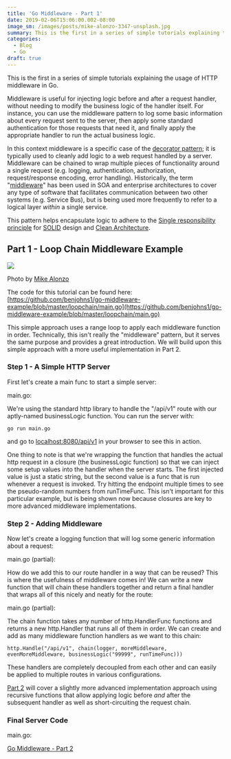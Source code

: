 ```yaml
---
title: 'Go Middleware - Part 1'
date: 2019-02-06T15:06:00.002-08:00
image_sm: /images/posts/mike-alonzo-3347-unsplash.jpg
summary: This is the first in a series of simple tutorials explaining the usage of HTTP middleware in Go.
categories:
  - Blog
  - Go
draft: true
---
```


This is the first in a series of simple tutorials explaining the usage of HTTP middleware in Go.  
  
Middleware is useful for injecting logic before and after a request handler, without needing to modify the business logic of the handler itself. For instance, you can use the middleware pattern to log some basic information about every request sent to the server, then apply some standard authentication for those requests that need it, and finally apply the appropriate handler to run the actual business logic.  
  
In this context middleware is a specific case of the [decorator pattern](https://en.wikipedia.org/wiki/Decorator_pattern); it is typically used to cleanly add logic to a web request handled by a server. Middleware can be chained to wrap multiple pieces of functionality around a single request (e.g. logging, authentication, authorization, request/response encoding, error handling). Historically, the term "[middleware](https://en.wikipedia.org/wiki/Middleware)" has been used in SOA and enterprise architectures to cover any type of software that facilitates communication between two other systems (e.g. Service Bus), but is being used more frequently to refer to a logical layer _within_ a single service.  
  
This pattern helps encapsulate logic to adhere to the [Single responsibility principle](https://en.wikipedia.org/wiki/Single_responsibility_principle) for [SOLID](https://en.wikipedia.org/wiki/SOLID) design and [Clean Architecture](http://blog.cleancoder.com/uncle-bob/2012/08/13/the-clean-architecture.html).

Part 1 - Loop Chain Middleware Example
--------------------------------------

[![](/images/posts/mike-alonzo-3347-unsplash.jpg)](/images/posts/mike-alonzo-3347-unsplash.jpg)

Photo by [Mike Alonzo](https://unsplash.com/@mikezo?utm_medium=referral&utm_campaign=photographer-credit&utm_content=creditBadge)

  
The code for this tutorial can be found here:  
[https://github.com/benjohns1/go-middleware-example/blob/master/loopchain/main.go](https://github.com/benjohns1/go-middleware-example/blob/master/loopchain/main.go)  
  
This simple approach uses a range loop to apply each middleware function in order. Technically, this isn't really the "middleware" pattern, but it serves the same purpose and provides a great introduction. We will build upon this simple approach with a more useful implementation in Part 2.  

### Step 1 - A Simple HTTP Server

First let's create a main func to start a simple server:  

main.go:
<Gist src="https://gist.github.com/benjohns1/f1bd0325e47a8879d54b5cb11967f29f.js"/>

We're using the standard http library to handle the "/api/v1" route with our aptly-named businessLogic function. You can run the server with:
```
go run main.go
```
and go to [localhost:8080/api/v1](http://localhost:8080/api/v1) in your browser to see this in action.  
  
One thing to note is that we're wrapping the function that handles the actual http request in a closure (the businessLogic function) so that we can inject some setup values into the handler when the server starts. The first injected value is just a static string, but the second value is a func that is run whenever a request is invoked. Try hitting the endpoint multiple times to see the pseudo-random numbers from runTimeFunc. This isn't important for this particular example, but is being shown now because closures are key to more advanced middleware implementations.  

### Step 2 - Adding Middleware

Now let's create a logging function that will log some generic information about a request:

main.go (partial):
<Gist src="https://gist.github.com/benjohns1/b6aff6e71adefbe127452ea2143d5ef0.js"/>

How do we add this to our route handler in a way that can be reused? This is where the usefulness of middleware comes in! We can write a new function that will chain these handlers together and return a final handler that wraps all of this nicely and neatly for the route:  

main.go (partial):
<Gist src="https://gist.github.com/benjohns1/d9b238f9da534ae24a4c0d94d6c146e1.js"/>

The chain function takes any number of http.HandlerFunc functions and returns a new http.Handler that runs all of them in order. We can create and add as many middleware function handlers as we want to this chain:  
```
http.Handle("/api/v1", chain(logger, moreMiddleware, evenMoreMiddleware, businessLogic("99999", runTimeFunc)))
```
  
These handlers are completely decoupled from each other and can easily be applied to multiple routes in various configurations.  
  
[Part 2](/posts/20190209-go-middleware-part-2) will cover a slightly more advanced implementation approach using recursive functions that allow applying logic before _and_ after the subsequent handler as well as short-circuiting the request chain.  

### Final Server Code

main.go:
<Gist src="https://gist.github.com/benjohns1/9e423f4c5462cb1742af050574632e6f.js"/>

[Go Middleware - Part 2](/posts/20190209-go-middleware-part-2)
